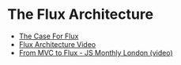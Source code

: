 # The Flux Architecture

- [The Case For Flux](https://medium.com/swlh/the-case-for-flux-379b7d1982c6)
- [Flux Architecture Video](http://facebook.github.io/flux/)
- [From MVC to Flux - JS Monthly London (video)](https://www.youtube.com/watch?v=p8tqhf5qKOI)